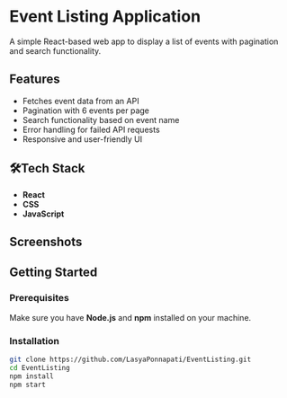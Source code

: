 # Event Listing Application

A simple React-based web app to display a list of events with pagination and search functionality.

## Features

- Fetches event data from an API
- Pagination with 6 events per page
- Search functionality based on event name
- Error handling for failed API requests
- Responsive and user-friendly UI

## 🛠Tech Stack

- **React**
- **CSS**
- **JavaScript**

## Screenshots

## Getting Started

### Prerequisites
Make sure you have **Node.js** and **npm** installed on your machine.

### Installation
```bash
git clone https://github.com/LasyaPonnapati/EventListing.git
cd EventListing
npm install
npm start
